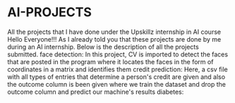 # AI-PROJECTS
All the projects that I have done under the Upskillz internship in AI course
Hello Everyone!!!
As I already told you that these projects are done by me during an AI internship. Below is the description of all the projects submitted.
face detection: In this project, CV is imported to detect the faces that are posted in the program where it locates the faces in the form of coordinates in a matrix and identifies them
credit prediction: Here, a csv file with all types of entries that determine a person's credit are given and also the outcome column is been given where we train the dataset and drop the outcome column and predict our machine's results
diabetes:
